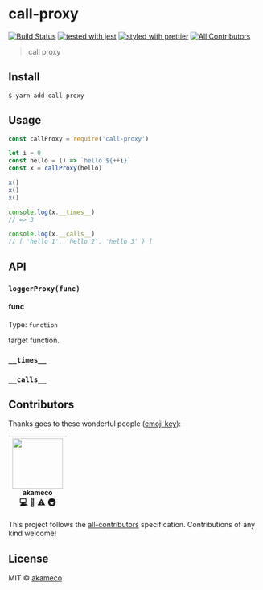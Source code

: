 # call-proxy

[![Build Status](https://travis-ci.org/akameco/call-proxy.svg?branch=master)](https://travis-ci.org/akameco/call-proxy)
[![tested with jest](https://img.shields.io/badge/tested_with-jest-99424f.svg)](https://github.com/facebook/jest)
[![styled with prettier](https://img.shields.io/badge/styled_with-prettier-ff69b4.svg)](https://github.com/prettier/prettier)
[![All Contributors](https://img.shields.io/badge/all_contributors-1-orange.svg?style=flat-square)](#contributors)

> call proxy

## Install

```
$ yarn add call-proxy
```

## Usage

```js
const callProxy = require('call-proxy')

let i = 0
const hello = () => `hello ${++i}`
const x = callProxy(hello)

x()
x()
x()

console.log(x.__times__)
// => 3

console.log(x.__calls__)
// [ 'hello 1', 'hello 2', 'hello 3' } ]
```

## API

### `loggerProxy(func)`

#### func

Type: `function`

target function.

### `__times__`

### `__calls__`

## Contributors

Thanks goes to these wonderful people ([emoji key](https://github.com/kentcdodds/all-contributors#emoji-key)):

<!-- ALL-CONTRIBUTORS-LIST:START - Do not remove or modify this section -->
<!-- prettier-ignore -->
| [<img src="https://avatars2.githubusercontent.com/u/4002137?v=4" width="100px;"/><br /><sub>akameco</sub>](http://akameco.github.io)<br />[💻](https://github.com/akameco/call-proxy/commits?author=akameco "Code") [📖](https://github.com/akameco/call-proxy/commits?author=akameco "Documentation") [⚠️](https://github.com/akameco/call-proxy/commits?author=akameco "Tests") [🚇](#infra-akameco "Infrastructure (Hosting, Build-Tools, etc)") |
| :---: |

<!-- ALL-CONTRIBUTORS-LIST:END -->

This project follows the [all-contributors](https://github.com/kentcdodds/all-contributors) specification. Contributions of any kind welcome!

## License

MIT © [akameco](http://akameco.github.io)
